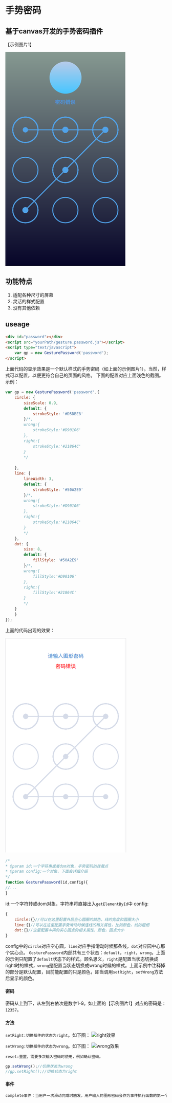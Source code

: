 # 手势密码
## 基于canvas开发的手势密码插件
【示例图片1】

![深色截图](/images/dark.png)
## 功能特点
1. 适配各种尺寸的屏幕
2. 灵活的样式配置
3. 没有其他依赖

## useage
```html
<div id="password"></div>
<script src="yourPath/gesture.password.js"></script>
<script type="text/javascript">
    var gp = new GesturePassword('password');
</script>
```
上面代码的显示效果是一个默认样式的手势密码（如上面的示例图片1）。当然，样式可以配置，以便更符合自己的页面的风格。
下面的配置对应上面浅色的截图。
示例：
```javascript
var gp = new GesturePassword('password',{
    circle: {
        sizeScale: 0.9,
        default: {
            strokeStyle: '#D5DBE8'
        }/*,
        wrong:{
            strokeStyle:'#D90106'
        },
        right:{
            strokeStyle:'#21864C'
        }
        */

    },
    line: {
        lineWidth: 3,
        default: {
            strokeStyle: '#50A2E9'
        }/*,
        wrong:{
            strokeStyle:'#D90106'
        },
        right:{
            strokeStyle:'#21864C'
        }
        */
    },
    dot: {
        size: 8,
        default: {
            fillStyle: '#50A2E9'
        }/*,
        wrong:{
            fillStyle:'#D90106'
        },
        right:{
            fillStyle:'#21864C'
        }
        */
    }
    }
});
```
上面的代码出现的效果：

![浅色截图](/images/light.png)
```javascript
/*
* @param id:一个字符串或者dom对象，手势密码的挂载点
* @param config:一个对象，下面会详细介绍
*/
function GesturePassword(id,config){
//...
}
```
id:一个字符转或dom对象，字符串将直接出入`getElementById`中
config:
```javascript
{
    circle:{}//可以在这里配置外层空心圆圈的颜色，线的宽度和圆圈大小
    line:{}//可以在这里配置手势滑动时候连线的相关属性，比如颜色，线的粗细
    dot:{}//这里配置中间的实心圆点的相关属性，颜色，圆点大小
}
```
config中的`circle`对应空心圆，`line`对应手指滑动时候那条线，`dot`对应园中心那个实心点。
`GesturePassword`内部共有三个状态：`default`，`right`，`wrong`，上面的示例只配置了`default`状态下的样式。顾名思义，`right`是配置当状态切换成right时的样式，`wrong`是配置当状态切换成wrong时候的样式。上面示例中注释掉的部分是默认配置，目前能配置的只是颜色，即当调用`setRight`，`setWrong`方法后显示的颜色。
#### 密码
密码从上到下，从左到右依次是数字1-9。如上面的【示例图片1】对应的密码是：`12357`。
#### 方法
``` setRight:切换插件的状态为right ```。如下图：
![right效果](/images/right.png)

``` setWrong:切换插件的状态为wrong ```。如下图：
![wrong效果](/images/wrong.png)

``` reset:重置，需要多次输入密码时使用，例如确认密码。 ```
```javascript
gp.setWrong();//切换状态为wrong
//gp.setRight();//切换状态为right
```

#### 事件
```javascript
complete事件：当用户一次滑动完成时触发。用户输入的图形密码会作为事件执行函数的第一个参数出入。
```
